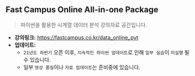 ## Fast Campus Online All-in-one Package

> 파이썬을 활용한 시계열 데이터 분석 강의자료 공간입니다.
- **강의링크:** https://fastcampus.co.kr/data_online_pyt
- **업데이트:** 
  - `21년도 하반기` 오픈 이후, `지속적인 파이썬 업데이트`로 인해 `일부 실습`이 `미실행` 될 수 있습니다.
  - 일부 `영상 품질`이나 `자료 업데이트`는 준비중에 있습니다.
